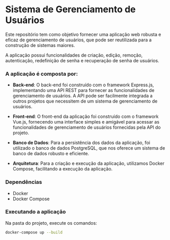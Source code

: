 # Sistema de Gerenciamento de Usuários

Este repositório tem como objetivo fornecer uma aplicação web robusta e eficaz de gerenciamento de usuários, que pode ser reutilizada para a construção de sistemas maiores.

A aplicação possui funcionalidades de criação, edição, remoção, autenticação, redefinição de senha e recuperação de senha de usuários.

### A aplicação é composta por:

- **Back-end**: O back-end foi construído com o framework Express.js, implementando uma API REST para fornecer as funcionalidades de gerenciamento de usuários. A API pode ser facilmente integrada a outros projetos que necessitem de um sistema de gerenciamento de usuários.

- **Front-end**: O front-end da aplicação foi construído com o framework Vue.js, fornecendo uma interface simples e amigável para acessar as funcionalidades de gerenciamento de usuários fornecidas pela API do projeto.

- **Banco de Dados**: Para a persistência dos dados da aplicação, foi utilizado o banco de dados PostgreSQL, que nos oferece um sistema de banco de dados robusto e eficiente.

- **Arquitetura**: Para a criação e execução da aplicação, utilizamos Docker Compose, facilitando a execução da aplicação.

### Dependências

- Docker
- Docker Compose

### Executando a aplicação

Na pasta do projeto, execute os comandos:

```sh
docker-compose up --build
